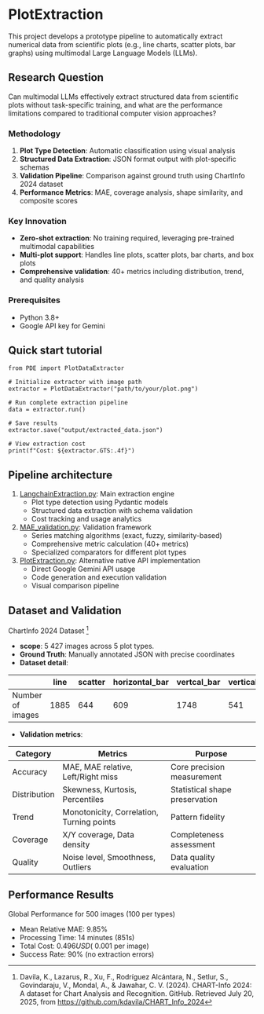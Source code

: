 # PlotExtraction
This project develops a prototype pipeline to automatically extract numerical data from scientific plots (e.g., line charts, scatter plots, bar graphs) using multimodal Large Language Models (LLMs).

## Research Question
Can multimodal LLMs effectively extract structured data from scientific plots without task-specific training, and what are the performance limitations compared to traditional computer vision approaches?

### Methodology
1. **Plot Type Detection**: Automatic classification using visual analysis
2. **Structured Data Extraction**: JSON format output with plot-specific schemas
3. **Validation Pipeline**: Comparison against ground truth using ChartInfo 2024 dataset
4. **Performance Metrics**: MAE, coverage analysis, shape similarity, and composite scores

### Key Innovation
- **Zero-shot extraction**: No training required, leveraging pre-trained multimodal capabilities
- **Multi-plot support**: Handles line plots, scatter plots, bar charts, and box plots
- **Comprehensive validation**: 40+ metrics including distribution, trend, and quality analysis

### Prerequisites
- Python 3.8+
- Google API key for Gemini

## Quick start tutorial
```
from PDE import PlotDataExtractor

# Initialize extractor with image path
extractor = PlotDataExtractor("path/to/your/plot.png")

# Run complete extraction pipeline
data = extractor.run()

# Save results
extractor.save("output/extracted_data.json")

# View extraction cost
print(f"Cost: ${extractor.GTS:.4f}")
```
## Pipeline architecture
1. [LangchainExtraction.py](PDE/LangchainExtraction.py): Main extraction engine
    * Plot type detection using Pydantic models
    * Structured data extraction with schema validation
    * Cost tracking and usage analytics
2. [MAE_validation.py](PDE/MAE_validation.py): Validation framework
    * Series matching algorithms (exact, fuzzy, similarity-based)
    * Comprehensive metric calculation (40+ metrics)
    * Specialized comparators for different plot types
3. [PlotExtraction.py](PDE/PlotExtraction.py): Alternative native API implementation
    * Direct Google Gemini API usage
    * Code generation and execution validation
    * Visual comparison pipeline

## Dataset and Validation
ChartInfo 2024 Dataset [^1]

* **scope**: 5 427 images across 5 plot types.
* **Ground Truth**: Manually annotated JSON with precise coordinates
* **Dataset detail**:

|                |line|scatter|horizontal_bar|vertcal_bar|vertical_box|
|----------------|----|-------|--------------|-----------|------------|
|Number of images|1885|644|609|1748|541|

* **Validation metrics**:

|Category|Metrics|Purpose|
|--------|-------|-------|
|Accuracy|MAE, MAE relative, Left/Right miss|Core precision measurement|
|Distribution|Skewness, Kurtosis, Percentiles|Statistical shape preservation|
|Trend|Monotonicity, Correlation, Turning points|Pattern fidelity|
|Coverage|X/Y coverage, Data density|Completeness assessment|
|Quality|Noise level, Smoothness, Outliers|Data quality evaluation|

## Performance Results
Global Performance for 500 images (100 per types)
* Mean Relative MAE: 9.85%
* Processing Time: 14 minutes (851s)
* Total Cost: $0.496 USD (~$0.001 per image)
* Success Rate: 90% (no extraction errors)


[^1]: Davila, K., Lazarus, R., Xu, F., Rodríguez Alcántara, N., Setlur, S., Govindaraju, V., Mondal, A., & Jawahar, C. V. (2024). CHART-Info 2024: A dataset for Chart Analysis and Recognition. GitHub. Retrieved July 20, 2025, from https://github.com/kdavila/CHART_Info_2024 